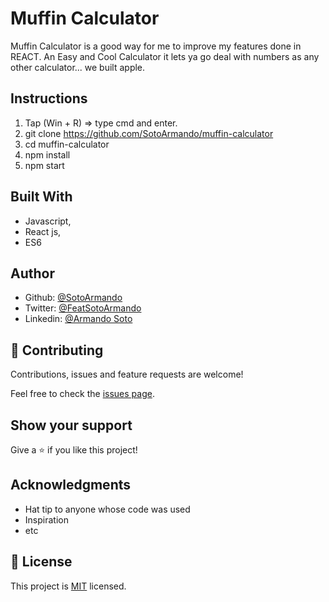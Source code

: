 # Muffin Calculator

Muffin Calculator is a good way for me to improve my features done in REACT.
An Easy and Cool Calculator it lets ya go deal with numbers as any other calculator... we built apple.

## Instructions

1. Tap (Win + R) => type cmd and enter.
2. git clone https://github.com/SotoArmando/muffin-calculator
3. cd muffin-calculator
4. npm install
5. npm start


## Built With

- Javascript,
- React js,
- ES6


## Author

- Github: [@SotoArmando](https://github.com/SotoArmando)
- Twitter: [@FeatSotoArmando](https://twitter.com/FeatSotoArmando)
- Linkedin: [@Armando Soto](https://linkedin.com/armando-josé-soto-263455124)



## 🤝 Contributing

Contributions, issues and feature requests are welcome!

Feel free to check the [issues page](issues/).

## Show your support

Give a ⭐️ if you like this project!

## Acknowledgments

- Hat tip to anyone whose code was used
- Inspiration
- etc

## 📝 License

This project is [MIT](lic.url) licensed.
